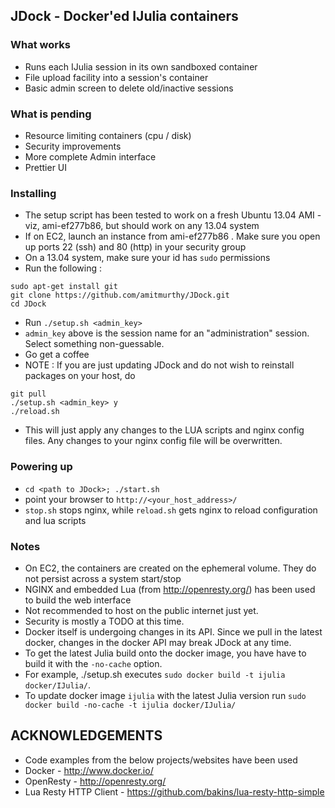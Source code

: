 ## JDock - Docker'ed IJulia containers

### What works

- Runs each IJulia session in its own sandboxed container
- File upload facility into a session's container
- Basic admin screen to delete old/inactive sessions

### What is pending
- Resource limiting containers (cpu / disk)
- Security improvements
- More complete Admin interface
- Prettier UI


### Installing

- The setup script has been tested to work on a fresh Ubuntu 13.04 AMI - viz, ami-ef277b86, but should work on any 13.04 system
- If on EC2, launch an instance from ami-ef277b86 . Make sure you open up ports 22 (ssh) and 80 (http) in your security group 
- On a 13.04 system, make sure your id has `sudo` permissions
- Run the following :
```
sudo apt-get install git
git clone https://github.com/amitmurthy/JDock.git
cd JDock
```
- Run `./setup.sh <admin_key>` 
- `admin_key` above is the session name for an "administration" session. Select something non-guessable.
- Go get a coffee
- NOTE : If you are just updating JDock and do not wish to reinstall packages on your host, do
```
git pull
./setup.sh <admin_key> y
./reload.sh
```

- This will just apply any changes to the LUA scripts and nginx config files. Any changes to your nginx config file will be overwritten.


### Powering up

- `cd <path to JDock>; ./start.sh`
- point your browser to `http://<your_host_address>/`
- `stop.sh` stops nginx, while `reload.sh` gets nginx to reload configuration and lua scripts 




### Notes

- On EC2, the containers are created on the ephemeral volume. They do not persist across a system start/stop
- NGINX and embedded Lua (from http://openresty.org/) has been used to build the web interface
- Not recommended to host on the public internet just yet. 
- Security is mostly a TODO at this time.
- Docker itself is undergoing changes in its API. Since we pull in the latest docker, changes in the docker API may break JDock at any time.
- To get the latest Julia build onto the docker image, you have have to build it with the `-no-cache` option. 
- For example, ./setup.sh executes `sudo docker build -t ijulia docker/IJulia/`. 
- To update docker image `ijulia` with the latest Julia version run `sudo docker build -no-cache -t ijulia docker/IJulia/`
  
## ACKNOWLEDGEMENTS 

- Code examples from the below projects/websites have been used
- Docker - http://www.docker.io/
- OpenResty - http://openresty.org/
- Lua Resty HTTP Client - https://github.com/bakins/lua-resty-http-simple
